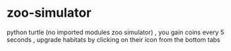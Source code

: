 # zoo-simulator
python turtle (no imported modules zoo simulator) , you gain coins every 5 seconds , upgrade habitats by clicking on their icon from the bottom tabs
